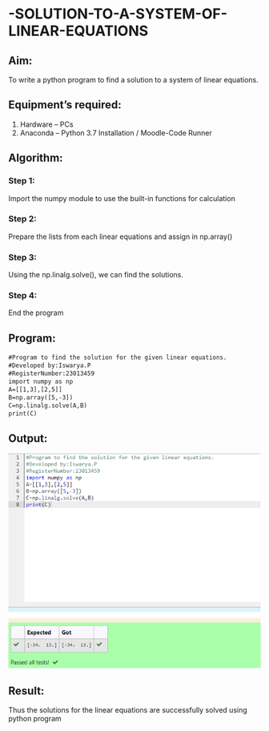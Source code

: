 # -SOLUTION-TO-A-SYSTEM-OF-LINEAR-EQUATIONS
## Aim:
To write a python program to find a solution to a system of linear equations.
## Equipment’s required:
1. 	Hardware – PCs
2. 	Anaconda – Python 3.7 Installation / Moodle-Code Runner
## Algorithm:
### Step 1: 
Import the numpy module to use the built-in functions for calculation
### Step 2: 
Prepare the lists from each linear equations and assign in np.array()
### Step 3: 
Using the np.linalg.solve(), we can find the solutions.
### Step 4: 
End the program
## Program:
```
#Program to find the solution for the given linear equations.
#Developed by:Iswarya.P
#RegisterNumber:23013459
import numpy as np
A=[[1,3],[2,5]]
B=np.array([5,-3])
C=np.linalg.solve(A,B)
print(C)
```

## Output:
![Alt text](<linear eqn-1.png>)
## Result: 
Thus the solutions for the linear equations are successfully solved using python program

